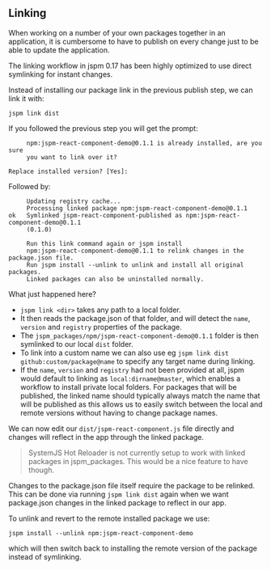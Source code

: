 ## Linking

When working on a number of your own packages together in an application, it 
is cumbersome to have to publish on every change just to be able to update the application.

The linking workflow in jspm 0.17 has been highly optimized to use direct symlinking for instant changes.

Instead of installing our package link in the previous publish step, we can link it with:

```
jspm link dist
```

If you followed the previous step you will get the prompt:

```
     npm:jspm-react-component-demo@0.1.1 is already installed, are you sure
     you want to link over it?

Replace installed version? [Yes]:
```

Followed by:

```
     Updating registry cache...
     Processing linked package npm:jspm-react-component-demo@0.1.1
ok   Symlinked jspm-react-component-published as npm:jspm-react-component-demo@0.1.1
     (0.1.0)
     
     Run this link command again or jspm install
     npm:jspm-react-component-demo@0.1.1 to relink changes in the package.json file.
     Run jspm install --unlink to unlink and install all original packages.
     Linked packages can also be uninstalled normally.
```

What just happened here?

* `jspm link <dir>` takes any path to a local folder.
* It then reads the package.json of that folder, and will detect the `name`, `version` and `registry`
  properties of the package.
* The `jspm_packages/npm/jspm-react-component-demo@0.1.1` folder is then symlinked to our local `dist` folder.
* To link into a custom name we can also use eg `jspm link dist github:custom/package@name` to specify any
  target name during linking.
* If the `name`, `version` and `registry` had not been provided at all, jspm would default to linking as `local:dirname@master`,
  which enables a workflow to install private local folders. For packages that will be published, the linked name should typically 
  always match the name that will be published as this allows us to easily switch between the local and remote 
  versions without having to change package names.

We can now edit our `dist/jspm-react-component.js` file directly and changes will reflect in the app through
the linked package.

> SystemJS Hot Reloader is not currently setup to work with linked packages in jspm_packages.
  This would be a nice feature to have though.

Changes to the package.json file itself require the package to be relinked. This can be done via 
running `jspm link dist` again when we want package.json changes in the linked package to reflect in our app.

To unlink and revert to the remote installed package we use:

```
jspm install --unlink npm:jspm-react-component-demo
```

which will then switch back to installing the remote version of the package instead of symlinking.
